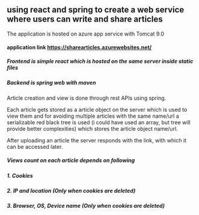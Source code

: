 ## using react and spring to create a web service where users can write and share articles

The application is hosted on azure app service with Tomcat 9.0
#### application link https://sharearticles.azurewebsites.net/

##### Frontend is simple react which is hosted on the same server inside static files
##### Backend is spring web with maven
Article creation and view is done through rest APIs using spring.

Each article gets stored as a article object on the server which is used to view them and for avoiding multiple articles with the same name/url a serializable red black tree is used (i could have used an array, but tree will provide better complexities) which stores the article object name/url.

After uploading an article the server responds with the link, with which it can be accessed later.

##### Views count on each article depends on following
##### 1. Cookies
##### 2. IP and location <i>(Only when cookies are deleted)</i>
##### 3. Browser, OS, Device name <i>(Only when cookies are deleted)</i>

